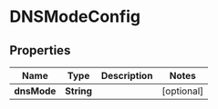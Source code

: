 

# DNSModeConfig


## Properties

| Name | Type | Description | Notes |
|------------ | ------------- | ------------- | -------------|
|**dnsMode** | **String** |  |  [optional] |



